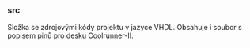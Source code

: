 ### src

Složka se zdrojovými kódy projektu v jazyce VHDL. Obsahuje i soubor s popisem pinů pro desku Coolrunner-II.
